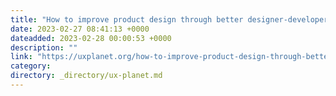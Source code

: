 ```yaml
---
title: "How to improve product design through better designer-developer hand-off and collaboration"
date: 2023-02-27 08:41:13 +0000
dateadded: 2023-02-28 00:00:53 +0000
description: ""
link: "https://uxplanet.org/how-to-improve-product-design-through-better-designer-developer-hand-off-and-collaboration-ba50e3decf25?source=rss----819cc2aaeee0---4"
category:
directory: _directory/ux-planet.md
---
```

